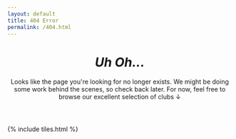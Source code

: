 ```yaml
---
layout: default
title: 404 Error
permalink: /404.html
---
```


<header>
  <h1><i>Uh Oh...</i></h1>
  <p>Looks like the page you're looking for no longer exists. We might be doing some work behind the scenes, so check back later. For now, feel free to browse our excellent selection of clubs ↓</p>
</header>

{% include tiles.html %}
